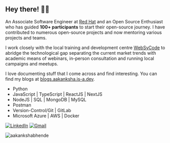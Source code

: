 ## <b>Hey there! 👋🏻</b>

An Associate Software Engineer at [Red Hat](https://www.redhat.com/) and an Open Source Enthusiast who has guided <b>100+ participants</b> to start their open-source journey. I have contributed to numerous open-source projects and now mentoring various projects and teams.

I work closely with the local training and development centre [WebSyCode](https://websycode.in/) to abridge the technological gap separating the current market trends with academic means of webinars, in-person consultation and running local campaigns and meetups.

I love documenting stuff that I come across and find interesting. You can find my blogs at [blogs.aakanksha.is-a.dev](https://blogs.aakanksha.is-a.dev/).

- Python
- JavaScript | TypeScript | ReactJS | NextJS
- NodeJS | SQL | MongoDB | MySQL
- Postman
- Version-Control/Git | GitLab
- Microsoft Azure | AWS | Docker 


[![LinkedIn](https://img.shields.io/badge/LinkedIn-0077B5?style=for-the-badge&logo=linkedin&logoColor=white)](https://www.linkedin.com/in/aakanksha-bhende/)  [![Gmail](https://img.shields.io/badge/Gmail-D14836?style=for-the-badge&logo=gmail&logoColor=white)](mailto:aakanksha0407@gmail.com)


<p align="left"> <img src="https://komarev.com/ghpvc/?username=aakankshabhende&label=Profile%20views&color=32CD32&style=flat" alt="aakankshabhende" /> </p>

<!--
<p align=center >
<img src="https://github-readme-streak-stats.herokuapp.com/?user=aakankshabhende" /> 
</p>

<p align=center >
<img align="center"  src="https://github-readme-stats.vercel.app/api/top-langs?username=aakankshabhende&show_icons=true&locale=en&layout=compact" alt="aakankshabhende" /></p>
<br/>
<p align=center >
&nbsp;<img align="center" src="https://github-readme-stats.vercel.app/api?username=aakankshabhende&show_icons=true&locale=en" alt="aakankshabhende" />
</p>
-->
